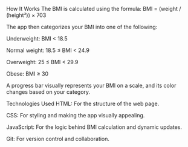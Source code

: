 How It Works
The BMI is calculated using the formula:
BMI = (weight / (height²)) × 703

The app then categorizes your BMI into one of the following:

Underweight: BMI < 18.5

Normal weight: 18.5 ≤ BMI < 24.9

Overweight: 25 ≤ BMI < 29.9

Obese: BMI ≥ 30

A progress bar visually represents your BMI on a scale, and its color changes based on your category.

Technologies Used
HTML: For the structure of the web page.

CSS: For styling and making the app visually appealing.

JavaScript: For the logic behind BMI calculation and dynamic updates.

Git: For version control and collaboration.

